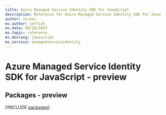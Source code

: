 ```yaml
---
title: Azure Managed Service Identity SDK for JavaScript
description: Reference for Azure Managed Service Identity SDK for JavaScript
author: xirzec
ms.author: jeffish
ms.data: 09/28/2023
ms.topic: reference
ms.devlang: javascript
ms.service: managedserviceidentity
---
```

# Azure Managed Service Identity SDK for JavaScript - preview
## Packages - preview
[!INCLUDE [packages](managed-service-identity-index.md)]